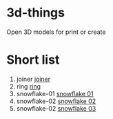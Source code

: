 # 3d-things
Open 3D models for print or create

# Short list
1. joiner [joiner](models/joiner)
1. ring [ring](models/ring)
1. snowflake-01 [snowflake 01](models/snowflake-01)
1. snowflake-02 [snowflake 02](models/snowflake-02)
1. snowflake-02 [snowflake 03](models/snowflake-03)